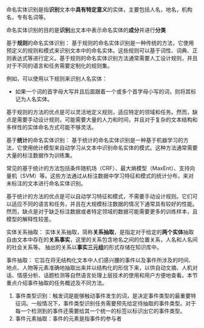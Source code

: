 命名实体识别是指**识别**文本中**具有特定意义**的实体，主要包括人名，地名，机构名，专有名词等。

命名实体识别的目的是**识别**出文本中表示命名实体的**成分**并进行**分类**

基于**规则**的命名实体识别：
基于规则的命名实体识别是一种传统的方法，它使用预定义的规则和模式来识别文本中的命名实体。这些规则可以基于词性、词典、正则表达式等进行定义。基于规则的命名实体识别方法通常需要人工设计规则，并且对于不同的语言和任务需要定制化的规则集。

例如，可以使用以下规则来识别人名实体：

- 如果一个词的首字母大写并且后面跟着一个或多个首字母小写的词，则将其标记为人名实体。

基于规则的方法的优点是可以灵活地定义规则，适应特定的领域和任务。然而，缺点是需要手动设计规则，可能需要大量的人力和时间，并且对于复杂的文本结构和多样性的实体命名方式可能不够灵活。

基于**统计**的命名实体识别：
基于统计的命名实体识别是一种基于机器学习的方法，它使用统计模型来自动学习从文本中识别命名实体的模式。这种方法通常需要大量的标注数据作为训练集。

常见的基于统计的方法包括条件随机场（CRF）、最大熵模型（MaxEnt）、支持向量机（SVM）等。这些方法通过从标注数据中学习特征和模式的统计分布，来对未标注的文本进行命名实体识别。

基于统计的方法的优点是可以自动学习特征和模式，不需要手动设计规则。它们可以适应不同的语言和任务，并且在大规模标注数据的情况下通常具有较好的性能。然而，缺点是对于缺乏标注数据或者特定领域的数据可能需要更多的训练样本，且模型的解释性较差。

实体关系抽取：
实体关系抽取，简称**关系抽取**，是指定对于给定的**两个实体**抽取自由文本中存在的**关系事实**，这里的关系包含地名之间的位置关系，人名和人名间的社会关系等。
抽出的关系以**事实三元组**的形式存储在知识库中。

事件抽取：
它旨在将无结构化文本中人们感兴腰的事件以及事件所涉及的时间、地点、人物等元素准确地抽取出来并以结构化的形信下来，以供自动文摘、人机对话、情感分析、话题检测等自然语言处理上层技术的使用和用户方便地查看。本节重点介绍事件抽取的任务概述及不同方法。
1. 事件类型识别：触发词是能够触动事件发生的词，是决定事件类型的最重要特征词。一般情况下，事件类型识别任务需要预先给定待抽取的事件类型。对于每一个检测到的事件还需要给其一个统一的标签以标识出它的事件类型。
2. 事件元素抽取：事件的元素是指事件的参与者
